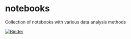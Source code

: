 # notebooks
Collection of notebooks with various data analysis methods

[![Binder](https://mybinder.org/badge_logo.svg)](https://mybinder.org/v2/gh/mc30/notebooks/HEAD)

